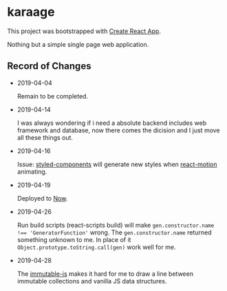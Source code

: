 # karaage

This project was bootstrapped with [Create React App](https://github.com/facebook/create-react-app). 

Nothing but a simple single page web application.

## Record of Changes

* 2019-04-04

  Remain to be completed.

* 2019-04-14

  I was always wondering if i need a absolute backend includes web framework and database, now there comes the dicision and I just move all these things out.  

* 2019-04-16

  Issue: [styled-components](https://github.com/styled-components) will generate new styles when [react-motion](https://github.com/chenglou/react-motion) animating.

* 2019-04-19
  
  Deployed to [Now](https://zeit.co/now).

* 2019-04-26

  Run build scripts (react-scripts build) will make `gen.constructor.name !== 'GeneratorFunction'` wrong. The `gen.constructor.name` returned something unknown to me. In place of it `Object.prototype.toString.call(gen)` work well for me.

* 2019-04-28

  The [immutable-js](https://github.com/immutable-js/immutable-js) makes it hard for me to draw a line between immutable collections and vanilla JS data structures.
